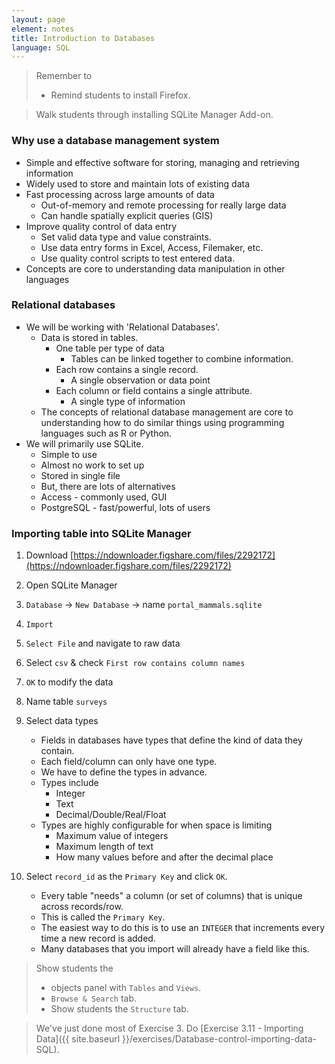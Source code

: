 ```yaml
---
layout: page
element: notes
title: Introduction to Databases
language: SQL
---
```


> Remember to 
>
> * Remind students to install Firefox.

> Walk students through installing SQLite Manager Add-on.

### Why use a database management system

* Simple and effective software for storing, managing and retrieving information
* Widely used to store and maintain lots of existing data
* Fast processing across large amounts of data
    * Out-of-memory and remote processing for really large data
    * Can handle spatially explicit queries (GIS)
* Improve quality control of data entry
    * Set valid data type and value constraints.
    * Use data entry forms in  Excel, Access, Filemaker, etc.
    * Use quality control scripts to test entered data.
* Concepts are core to understanding data manipulation in other languages

### Relational databases

* We will be working with 'Relational Databases'.
    * Data is stored in tables.
        * One table per type of data
            * Tables can be linked together to combine information.
        * Each row contains a single record.
            * A single observation or data point
        * Each column or field contains a single attribute.
            * A single type of information
    * The concepts of relational database management are core to understanding 
      how to do similar things using programming languages such as R or Python.
* We will primarily use SQLite.
    * Simple to use 
    * Almost no work to set up
    * Stored in single file
    * But, there are lots of alternatives
	* Access - commonly used, GUI
	* PostgreSQL - fast/powerful, lots of users

### Importing table into SQLite Manager

1. Download [https://ndownloader.figshare.com/files/2292172](https://ndownloader.figshare.com/files/2292172)
2.  Open SQLite Manager
3. `Database` -> `New Database` -> name `portal_mammals.sqlite`
4. `Import`
5. `Select File` and navigate to raw data
6. Select `csv` & check `First row contains column names`
7. `OK` to modify the data
8. Name table `surveys`
9. Select data types

    * Fields in databases have types that define the kind of data they contain.
    * Each field/column can only have one type.
    * We have to define the types in advance.
    * Types include
        * Integer
        * Text
        * Decimal/Double/Real/Float
    * Types are highly configurable for when space is limiting
        * Maximum value of integers
        * Maximum length of text
        * How many values before and after the decimal place

10. Select `record_id` as the `Primary Key` and click `OK`.

    * Every table "needs" a column (or set of columns) that is unique across
      records/row.
    * This is called the `Primary Key`.
    * The easiest way to do this is to use an `INTEGER` that increments every
      time a new record is added.
    * Many databases that you import will already have a field like this.

> Show students the
>
> * objects panel with `Tables` and `Views`.
> * `Browse & Search` tab.
> * Show students the `Structure` tab.

> We've just done most of Exercise 3.
> Do [Exercise 3.11 - Importing Data]({{ site.baseurl }}/exercises/Database-control-importing-data-SQL).

